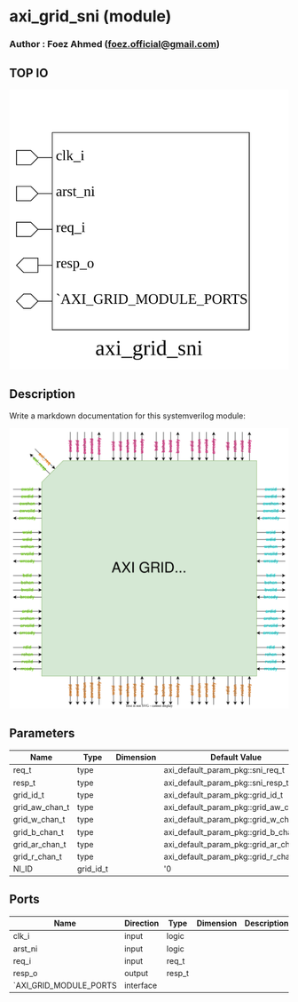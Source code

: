 # axi_grid_sni (module)

### Author : Foez Ahmed (foez.official@gmail.com)

## TOP IO
<img src="./axi_grid_sni_top.svg">

## Description

Write a markdown documentation for this systemverilog module:

<img src="./axi_grid_sni_des.svg">

## Parameters
|Name|Type|Dimension|Default Value|Description|
|-|-|-|-|-|
|req_t|type||axi_default_param_pkg::sni_req_t||
|resp_t|type||axi_default_param_pkg::sni_resp_t||
|grid_id_t|type||axi_default_param_pkg::grid_id_t||
|grid_aw_chan_t|type||axi_default_param_pkg::grid_aw_chan_t||
|grid_w_chan_t|type||axi_default_param_pkg::grid_w_chan_t||
|grid_b_chan_t|type||axi_default_param_pkg::grid_b_chan_t||
|grid_ar_chan_t|type||axi_default_param_pkg::grid_ar_chan_t||
|grid_r_chan_t|type||axi_default_param_pkg::grid_r_chan_t||
|NI_ID|grid_id_t||'0||

## Ports
|Name|Direction|Type|Dimension|Description|
|-|-|-|-|-|
|clk_i|input|logic|||
|arst_ni|input|logic|||
|req_i|input|req_t|||
|resp_o|output|resp_t|||
|`AXI_GRID_MODULE_PORTS|interface||||
